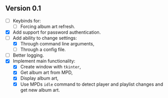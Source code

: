 ## Version 0.1

- [ ] Keybinds for:
	- [ ] Forcing album art refresh.
- [x] Add support for password authentication.
- [ ] Add ability to change settings:
	- [x] Through command line arguments,
	- [ ] Through a config file.
- [ ] Better logging.
- [x] Implement main functionality:
	- [x] Create window with `tkinter`,
	- [x] Get album art from MPD,
	- [x] Display album art,
	- [x] Use MPDs `idle` command to detect player and playlist changes
	and get new album art.
